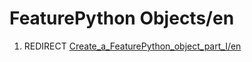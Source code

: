 # FeaturePython Objects/en
1.  REDIRECT [Create\_a\_FeaturePython\_object\_part\_I/en](Create_a_FeaturePython_object_part_I/en.md)

